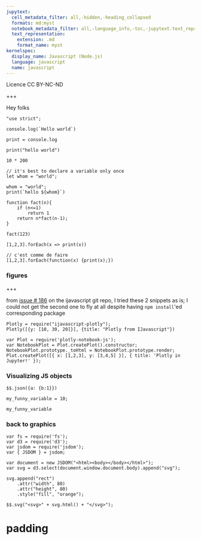 ```yaml
---
jupytext:
  cell_metadata_filter: all,-hidden,-heading_collapsed
  formats: md:myst
  notebook_metadata_filter: all,-language_info,-toc,-jupytext.text_representation.jupytext_version,-jupytext.text_representation.format_version
  text_representation:
    extension: .md
    format_name: myst
kernelspec:
  display_name: Javascript (Node.js)
  language: javascript
  name: javascript
---
```


<div class="licence">
<span>Licence CC BY-NC-ND</span>
</div>

+++

Hey folks

```{code-cell}
"use strict";
```

```{code-cell}
console.log(`Hello world`)
```

```{code-cell}
print = console.log
```

```{code-cell}
print("hello world")
```

```{code-cell}
10 * 200
```

```{code-cell}
// it's best to declare a variable only once
let whom = "world";
```

```{code-cell}
whom = "world";
print(`hello ${whom}`)
```

```{code-cell}
function fact(n){
    if (n<=1)
        return 1
    return n*fact(n-1);
}
```

```{code-cell}
fact(123)
```

```{code-cell}
[1,2,3].forEach(x => print(x))
```

```{code-cell}
// c'est comme de faire
[1,2,3].forEach(function(x) {print(x);})
```

### figures

+++

from [issue # 186](https://github.com/n-riesco/ijavascript/issues/186) on the ijavascript git repo, I tried these 2 snippets as is; I could not get the second one to fly at all despite having `npm install`'ed corresponding package

```{code-cell}
Plotly = require("ijavascript-plotly");
Plotly([{y: [10, 30, 20]}], {title: "Plotly from IJavascript"})
```

```{code-cell}
var Plot = require('plotly-notebook-js');
var NotebookPlot = Plot.createPlot().constructor;
NotebookPlot.prototype._toHtml = NotebookPlot.prototype.render;
Plot.createPlot([{ x: [1,2,3], y: [3,4,5] }], { title: 'Plotly in Jupyter!' });
```

### Visualizing JS objects

```{code-cell}
$$.json({a: {b:1}})
```

```{code-cell}
my_funny_variable = 10;
```

```{code-cell}
my_funny_variable
```

### back to graphics

```{code-cell}
var fs = require('fs');
var d3 = require('d3');
var jsdom = require('jsdom');
var { JSDOM } = jsdom;

var document = new JSDOM("<html><body></body></html>");
var svg = d3.select(document.window.document.body).append("svg");

svg.append("rect")
    .attr("width", 80)
    .attr("height", 80)
    .style("fill", "orange");

$$.svg("<svg>" + svg.html() + "</svg>");
```

# padding
